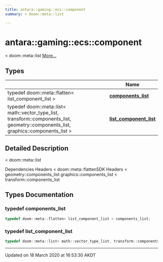 ```yaml
---
title: antara::gaming::ecs::component
summary: < doom::meta::list  

---
```


# antara::gaming::ecs::component




< doom::meta::list  [More...](#detailed-description)







## Types

|                | Name           |
| -------------- | -------------- |
| typedef doom::meta::flatten< list_component_list > | **[components_list](Namespaces/namespaceantara_1_1gaming_1_1ecs_1_1component.md#typedef-components_list)**  |
| typedef doom::meta::list< math::vector_type_list, transform::components_list, geometry::components_list, graphics::components_list > | **[list_component_list](Namespaces/namespaceantara_1_1gaming_1_1ecs_1_1component.md#typedef-list_component_list)**  |





## Detailed Description

< doom::meta::list 

























Dependencies Headers < doom::meta::flattenSDK Headers < geometry::components_list graphics::components_list < transform::components_list 



## Types Documentation

### typedef components_list

```cpp
typedef doom::meta::flatten< list_component_list > components_list;
```




























### typedef list_component_list

```cpp
typedef doom::meta::list< math::vector_type_list, transform::components_list, geometry::components_list, graphics::components_list > list_component_list;
```

































-------------------------------

Updated on 18 March 2020 at 16:53:30 AKDT